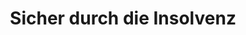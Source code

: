 ---
layout: topic
style_id: topic
title: Sicher durch die Insolvenz
description: >-
  Beratung und Begleitung durch die Verbraucherinsolvenz und Regelinsolvenz von
  Rechtsanwälten mit langjähriger Erfahrung.
header_titel: Sicher durch die Insolvenz
header_image: /uploads/theme-insolvenz1.jpg
erfolge:
intro_titel:
intro_text_markdown: >-
  Durch hohe Schulden und Firmenpleiten werden Selbständige und Verbraucher
  gleichermassen betroffen. Lagen kurz nach Einführung der neuen
  Insolvenzordnung im Jahr 2002 noch 20.000 Verbraucherinsolvenzanträge vor, so
  ist diese Zahl in Deutschland erstmals in 2007 auf 100.000 Anträge gestiegen.
  Nachdem die Zahl der Insolvenzverfahren in den Folgejahren leicht weiter
  gestiegen ist, &nbsp;ist eine Tendenz von ca. 100.000 Anträgen pro Jahr auch
  in Zeiten guter Konjuktur feststellbar.


  Als Folge der Corona-Pandemie ist davon auszugehen, dass in den nächsten
  Monaten und vielleicht auch Jahren verstärkter Bedarf an Beratung im Bereich
  des Insolvenzrechts besteht.&nbsp;


  Um der erdrückenden Schuldenlast zu entkommen, bleibt oftmals nur der Weg in
  die Insolvenz, um Zwangsvollstreckungen und Besuchen des Gerichtsvollziehers
  zu entkommen.&nbsp;


  Verbraucher haben hierbei die Möglichkeit das vereinfachte
  Verbraucherinsolvenzverfahren (oft auch als Privatinsolvenz bezeichnet) zu
  durchlaufen. Selbständige und Gewerbetreibende müssen das
  Regelinsolvenzverfahren durchlaufen.


  Am Ende von beiden Verfahren steht für natürliche Personen die
  Restschuldbefreiung. Diese ist ab dem 01.10.2020 bereits nach 3 Jahren
  möglich.&nbsp;
intro_link_text:
intro_link:
abschnitte:
  - abschnitt_template: weiss_bild_links
    titel:
    text_markdown: >-
      <video class="video_embed" controls="controls" preload="none"
      poster="/uploads/2-video/ra-tintemann-thumbnail.jpg">
        <source src="/uploads/2-video/ra-tintemann-1080p-3.mp4" type="video/mp4" />
      </video>
    image:
    cta: false
  - abschnitt_template: banner_bild_rechts
    titel: Insolvenz in Lettland
    text_markdown: >-
      Nutzen Sie die Möglichkeiten der EU-Insolvenz in Lettland. Hierdurch
      gelangen Sie zu einer schnelleren Restschuldbefreiung und entgehen der
      Zwangsvollstreckung in Deutschland. Wir beraten Sie zu den rechtlichen
      Begebenheiten, unterstützen Sie bei Ihrem Wohnsitzwechsel und der
      Ansiedlung sowie Jobsuche in Lettland durch unsere lokalen Partner in Riga
      (Lettland) und bringen Sie sicher bis zur Insolvenzeröffnung und zur
      Restschuldbefreiung sowie deren Anerkennung und Umsetzung in Deutschland.


      [Weitere Informationen zur Insolvenz und Restschuldbefreiung in Lettland
      haben wir für Sie auf einer gesonderten Informationsseite
      zusammengestellt.](/themen/lettland-insolvenz/)
    image: /uploads/latvia-1758828-640.png
    cta: true
  - abschnitt_template: box_hell
    titel: Verbraucherinsolvenz
    text_markdown: >-
      F&uuml;r Verbraucher gibt es die M&ouml;glichkeit des vereinfachten
      **Verbraucherinsolvenzverfahrens.** Dieses k&ouml;nnen auch ehemalige
      Selbst&auml;ndige durchlaufen, sofern ihre Verm&ouml;gensverh&auml;ltnisse
      &uuml;berschauber sind. Dieses wird bei bis zu 20 Gl&auml;ubigern
      angenommen. F&uuml;r Privatpersonen gibt es die M&ouml;glichkeit nach
      Ablauf von 6 Jahren eine Restschuldbefreiung zu erreichen.


      Kann man die Kosten des Insolvenzverfahrens beim zust&auml;ndigen Gericht
      bezahlen, tritt die Restschuldbefreiung bereits ein Jahr zuvor ein. Wer in
      der Lage ist, binnen drei Jahren ein Drittel seiner Schulden zu bezahlen,
      der erh&auml;lt schon nach drei Jahren die Restschuldbefreiung.
    image: /uploads/insolvency-593750-640.jpg
    cta: false
  - abschnitt_template: weiss_bild_links
    titel: Überschuldung und Schulden&shy;bereinigungsverfahren
    text_markdown: >-
      Wenn Sie sich in einer &Uuml;berschuldungssituation befinden, kommt es
      zun&auml;chst einmal darauf an, zu kl&auml;ren, wie hoch die gesamten
      Forderungen der Gl&auml;ubiger an Sie sind. Meist ist es dann sinnvoll, in
      Verhandlungen mit den Gl&auml;ubigern einzutreten, um Ratenzahlungen,
      Stundungen oder Verzichte auf Forderungen zu erreichen. Dieses kann im
      Rahmen eines **au&szlig;ergerichtlichen Schuldbereinigungsversuchs**
      geschehen, der durch die Kanzlei AdvoAdvice Rechtsanw&auml;lte erarbeitet
      und den Gl&auml;ubigern vorgeschlagen wird. Der au&szlig;ergerichtliche
      Schuldenbereinigungsversuch, best&auml;tigt durch eine hierzu berechtigte
      Stelle (z.B. einen Rechtsanwalt) ist auch Voraussetzung f&uuml;r das
      Einreichen eines **Antrag auf Er&ouml;ffnung der Verbraucherinsolvenz**.


      Sollte der au&szlig;ergerichtliche Schuldenbereinigungsversuch nicht zum
      Erfolg f&uuml;hren, bleibt als n&auml;chster und folgerichtiger Schritt
      f&uuml;r Verbraucher das Verbraucherinsolvenzverfahren. Hier erhalten die
      Betroffenen durch die Kanzlei AdvoAdvice Hilfe beim Ausf&uuml;llen und dem
      Stellen des Insolvenzantrags. Zudem erstellt die Kanzlei, namentlich Dr.
      Sven Tintemann, f&uuml;r das Verbraucherinsolvenzverfahren eine
      Bescheinigung &uuml;ber das Scheitern des au&szlig;ergerichtlichen
      Schuldenbereinigungsversuchs. Nach Einreichen des Insolvenzantrags steht
      die Kanzlei AdvoAdvide bei Bedarf mit Rechtsrat weiter an der Seite der
      vertretenen Mandanten, auch wenn es um die Abstimmung mit einem durch das
      Gericht eingesetzten Treuh&auml;nder bzw. Insolvenzverwalter geht. Dies
      auf Wunsch so lange, bis die Restschuldbefreiung erteilt worden ist.
    image:
    cta: true
  - abschnitt_template: box_hell
    titel: Regelinsolvenz
    text_markdown: >-
      F&uuml;r selbst&auml;ndig t&auml;tige Personen oder solche deren
      Verm&ouml;gensverh&auml;ltnisse / Schulden nicht mehr &uuml;berschaubar
      sind, f&uuml;hrt der Weg in die Regelinsolvenz.


      Das Regelinsolvenzverfahren ist anders gegliedert und man ben&ouml;tigt
      hierzu andere Antragsformulare. Zudem ist das au&szlig;ergerichtliche
      Schuldenbereinigungsverfahren nicht vorgesehen. Der Antrag kann also
      schneller eingereicht werden.


      Zust&auml;ndig wird im Regelinsolvenzverfahren ein Insolvenzverwalter
      (nicht ein Treuh&auml;nder wie im Verbraucherinsolvenzverfahren). Zudem
      ist eine Gl&auml;ubigerversammlung beim zust&auml;ndigen Insolvenzgericht
      m&ouml;glich.
    image:
    cta: false
  - abschnitt_template: weiss_bild_links
    titel: Restschuldbefreiung
    text_markdown: >-
      Ziel der Insolvenz bei nat&uuml;rlichen Personen, egal ob Verbraucher oder
      nicht, ist die Restschuldbefreiung. Diese wird in der Regel nach dem
      Ablauf von sechs Jahren erteilt. Eine Verk&uuml;rzung der Fristen auf
      f&uuml;nf Jahre bzw. drei Jahre ist m&ouml;glich, wenn z.B. die
      Verfahrenkosten durch den Schuldner bezahlt werden k&ouml;nnen bzw. ein
      Drittel der Schulden innerhalb von drei Jahren beglichen werden kann.


      Mit der Erteilung der Restschuldbefreiung ist der Schuldner seine Schulden
      dann los und kann von seinen Gl&auml;ubigern dort ggf. vorhandene Titel,
      die zur Zwangsvollstreckung verwendet werden k&ouml;nnen,
      herausverlangen.&nbsp; Zudem kann eine Erledigung von Eintragungen in der
      Schufa Holding AG oder bei anderen Auskunfteien verlangt werden.
    image:
    cta: true
  - abschnitt_template: weiss_bild_links
    titel: Unternehmensinsolvenz
    text_markdown: >-
      AdvoAdvice ber&auml;t auch bei der Frage, ob eine Unternehmensinsolvenz
      angezeigt ist. Hier gilt f&uuml;r verantwortliche
      Gesch&auml;ftsf&uuml;hrer oder Vorst&auml;nde vor allem zu beachten, dass
      eine Insolvenzverschleppung ausgeschlossen wird.


      Es muss hier innerhalb von drei Wochen, nachdem eine
      Zahlungsunf&auml;higkeit des Unternehmens oder dessen &Uuml;berschuldung
      bekannt ist, Insolvenzantrag gestellt werden.


      Hier ist somit zum einen Vorsicht und zum anderen Eile geboten,
      insbesondere um eine eigene Haftung des Gesch&auml;ftsf&uuml;hrers /
      Vorstandes sowie eine strafrechtliche Verfolgung durch die Justiz zu
      vermeiden.
    image:
    cta: false
redirect_from:
  - /themen/insolvenzrecht
  - /themen/insolvenzrecht/
redirect_to:
sitemap: true
---